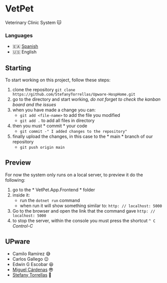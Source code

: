 # VetPet
Veterinary Clinic System :cat:

### Languages
- :ceuta_melilla: [Spanish](https://github.com/StefanyTorrellas/Upware-HospHome)
- :us: English

## Starting
To start working on this project, follow these steps:

1. clone the repository	`git clone https://github.com/StefanyTorrellas/Upware-HospHome.git`
2. go to the directory and start working, _do not forget to check the kanban board and the issues_
3. when you have made a change you can:
	- `git add <file-name>` to add the file you modified
	- `git add .` to add all files in directory
4. then you must * commit * your code
	- `git commit -" I added changes to the repository"`
5. finally upload the changes, in this case to the * main * branch of our repository
	- `git push origin main`

## Preview
For now the system only runs on a local server, to preview it do the following:
1. go to the * VetPet.App.Frontend * folder
2. inside it:
	- run the `dotnet run` command
	- when run it will show something similar to: `http: // localhost: 5000`
3. Go to the browser and open the link that the command gave `http: // localhost: 5000`
4. to stop the server, within the console you must press the shortcut `^ C` _Control-C_


## UPware
- Camilo Ramírez :sweat_smile:
- Carlos Gallego :wink:
- Edwin G Escobar :satisfied:
- [Miguel Cárdenas](https://github.com/miguel107) :sunglasses:
- [Stefany Torrellas](https://github.com/StefanyTorrellas) :muscle:

